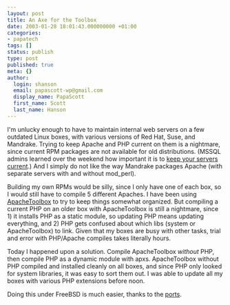 ```yaml
---
layout: post
title: An Axe for the Toolbox
date: 2003-01-28 18:01:43.000000000 +01:00
categories:
- papatech
tags: []
status: publish
type: post
published: true
meta: {}
author:
  login: shanson
  email: papascott-wp@gmail.com
  display_name: PapaScott
  first_name: Scott
  last_name: Hanson
---
```

<p>I'm unlucky enough to have to maintain internal web servers on a few outdated Linux boxes, with various versions of Red Hat, Suse, and Mandrake. Trying to keep Apache and PHP current on them is a nightmare, since current RPM packages are not available for old distributions. (MSSQL admins learned over the weekend how important it is to <a href="http://www.theregister.co.uk/content/56/29027.html">keep your servers  current</a>.) And I simply do not like the way Mandrake packages Apache (with separate servers with and without mod_perl).</p>
<p>Building my own RPMs would be silly, since I only have one of each box, so I would still have to compile 5 different Apaches. I have been using <a title="ApacheToolbox" href="http://www.apachetoolbox.com/">ApacheToolbox</a> to try to keep things somewhat organized. But compiling a current PHP on an older box with ApacheToolbox is still a nightmare, since 1) it installs PHP as a static module, so updating PHP means updating everything, and 2) PHP gets confused about which libs (system or ApacheToolbox) to link. Given that my boxes are busy with other tasks, trial and error with PHP/Apache compiles takes literally hours.</p>
<p>Today I happened upon a solution. Compile ApacheToolbox <em>without</em> PHP, then compile PHP as a dynamic module with apxs. ApacheToolbox without PHP compiled and installed cleanly on all boxes, and since PHP only looked for system libraries, it was easy to sort them out. I was able to update all my boxes with various PHP extensions before noon.</p>
<p>Doing this under FreeBSD is much easier, thanks to the <a href="http://www.freshports.org/">ports</a>.</p>
